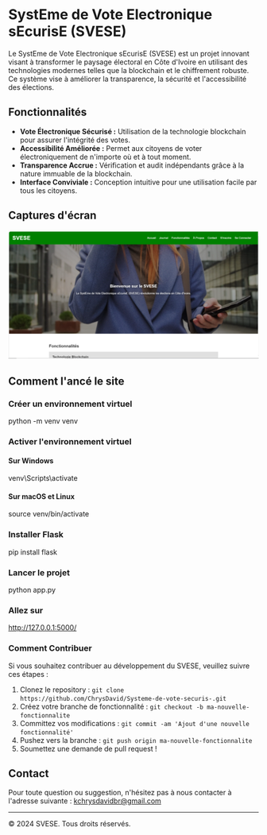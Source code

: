 # SystEme de Vote Electronique sEcurisE (SVESE)

<!-- ![Capture d'écran du projet](assets/images/Capture.PNG) -->

Le SystEme de Vote Electronique sEcurisE (SVESE) est un projet innovant visant à transformer le paysage électoral en Côte d'Ivoire en utilisant des technologies modernes telles que la blockchain et le chiffrement robuste. Ce système vise à améliorer la transparence, la sécurité et l'accessibilité des élections.

## Fonctionnalités

- **Vote Électronique Sécurisé :** Utilisation de la technologie blockchain pour assurer l'intégrité des votes.
- **Accessibilité Améliorée :** Permet aux citoyens de voter électroniquement de n'importe où et à tout moment.
- **Transparence Accrue :** Vérification et audit indépendants grâce à la nature immuable de la blockchain.
- **Interface Conviviale :** Conception intuitive pour une utilisation facile par tous les citoyens.

## Captures d'écran

![Capture d'écran 1](static/images/Capture.PNG)

## Comment l'ancé le site

### Créer un environnement virtuel
python -m venv venv

### Activer l'environnement virtuel
#### Sur Windows
venv\Scripts\activate
#### Sur macOS et Linux
source venv/bin/activate

### Installer Flask
pip install flask

### Lancer le projet
python app.py

### Allez sur 
http://127.0.0.1:5000/

### Comment Contribuer

Si vous souhaitez contribuer au développement du SVESE, veuillez suivre ces étapes :

1. Clonez le repository : `git clone https://github.com/ChrysDavid/Systeme-de-vote-securis-.git`
2. Créez votre branche de fonctionnalité : `git checkout -b ma-nouvelle-fonctionnalite`
3. Committez vos modifications : `git commit -am 'Ajout d'une nouvelle fonctionnalité'`
4. Pushez vers la branche : `git push origin ma-nouvelle-fonctionnalite`
5. Soumettez une demande de pull request !

## Contact

Pour toute question ou suggestion, n'hésitez pas à nous contacter à l'adresse suivante : kchrysdavidbr@gmail.com

---

© 2024 SVESE. Tous droits réservés.
